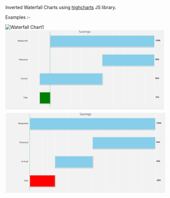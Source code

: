 Inverted Waterfall Charts using [highcharts](http://www.highcharts.com/) JS library.

Examples :-

![Waterfall Chart1](../images/chart1.png)
![Waterfall Chart2](/images/chart2.png)
![Waterfall Chart3](/images/chart3.png)


